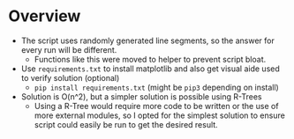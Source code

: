# Overview
- The script uses randomly generated line segments, so the answer for every run will be different.
    - Functions like this were moved to helper to prevent script bloat.
- Use `requirements.txt` to install matplotlib and also get visual aide used to verify solution (optional)
    - `pip install requirements.txt` (might be `pip3` depending on install)
- Solution is O(n^2), but a simpler solution is possible using R-Trees
    - Using a R-Tree would require more code to be written or the use of more external modules, so I opted for the simplest solution to ensure script could easily be run to get the desired result.